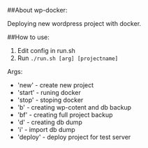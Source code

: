 ##About wp-docker:

Deploying new wordpress project with docker.

##How to use:
1. Edit config in run.sh
2. Run `./run.sh [arg] [projectname]`

Args:
- 'new' - create new project
- 'start' - runing docker
- 'stop' - stoping docker
- 'b' - creating wp-cotent and db backup
- 'bf' - creating full project backup
- 'd' - creating db dump
- 'i' - import db dump
- 'deploy' - deploy project for test server
